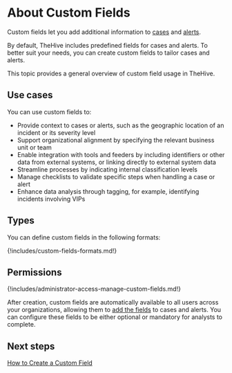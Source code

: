 # About Custom Fields

Custom fields let you add additional information to [cases](../../user-guides/analyst-corner/cases/about-cases.md) and [alerts](../../user-guides/analyst-corner/alerts/about-alerts.md).

By default, TheHive includes predefined fields for cases and alerts. To better suit your needs, you can create custom fields to tailor cases and alerts.

This topic provides a general overview of custom field usage in TheHive.

## Use cases

You can use custom fields to:

* Provide context to cases or alerts, such as the geographic location of an incident or its severity level
* Support organizational alignment by specifying the relevant business unit or team
* Enable integration with tools and feeders by including identifiers or other data from external systems, or linking directly to external system data
* Streamline processes by indicating internal classification levels
* Manage checklists to validate specific steps when handling a case or alert
* Enhance data analysis through tagging, for example, identifying incidents involving VIPs

## Types

You can define custom fields in the following formats:

{!includes/custom-fields-formats.md!}

## Permissions

{!includes/administrator-access-manage-custom-fields.md!}

After creation, custom fields are automatically available to all users across your organizations, allowing them to [add the fields](../../user-guides/analyst-corner/cases/cases-description/add-custom-fields.md) to cases and alerts. You can configure these fields to be either optional or mandatory for analysts to complete.

## Next steps

[How to Create a Custom Field](create-a-custom-field.md)